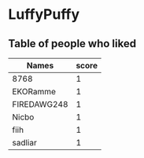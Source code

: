 # LuffyPuffy
## Table of people who liked
Names | score
--- | ---
8768 | 1
EKORamme | 1
FIREDAWG248 | 1
Nicbo | 1
fiih | 1
sadliar | 1

